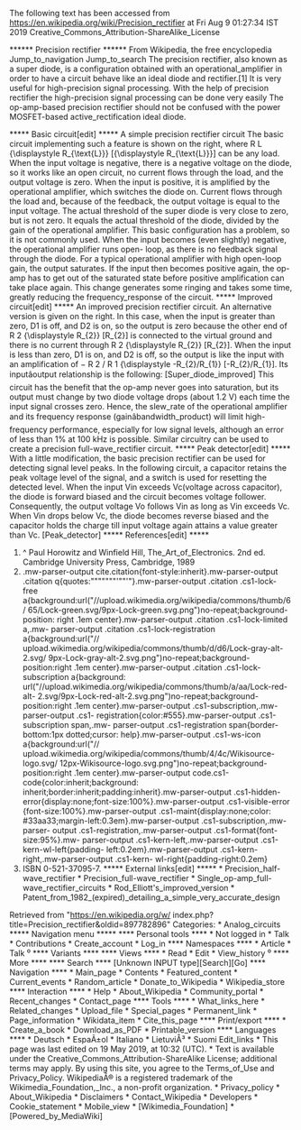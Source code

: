 The following text has been accessed from https://en.wikipedia.org/wiki/Precision_rectifier at Fri Aug 9 01:27:34 IST 2019
Creative_Commons_Attribution-ShareAlike_License




















****** Precision rectifier ******
From Wikipedia, the free encyclopedia
Jump_to_navigation Jump_to_search
The precision rectifier, also known as a super diode, is a configuration
obtained with an operational_amplifier in order to have a circuit behave like
an ideal diode and rectifier.[1] It is very useful for high-precision signal
processing. With the help of precision rectifier the high-precision signal
processing can be done very easily
The op-amp-based precision rectifier should not be confused with the power
MOSFET-based active_rectification ideal diode.

***** Basic circuit[edit] *****
A simple precision rectifier circuit
The basic circuit implementing such a feature is shown on the right, where
R  L     {\displaystyle R_{\text{L}}}  [{\displaystyle R_{\text{L}}}] can be
any load. When the input voltage is negative, there is a negative voltage on
the diode, so it works like an open circuit, no current flows through the load,
and the output voltage is zero.
When the input is positive, it is amplified by the operational amplifier, which
switches the diode on. Current flows through the load and, because of the
feedback, the output voltage is equal to the input voltage.
The actual threshold of the super diode is very close to zero, but is not zero.
It equals the actual threshold of the diode, divided by the gain of the
operational amplifier.
This basic configuration has a problem, so it is not commonly used. When the
input becomes (even slightly) negative, the operational amplifier runs open-
loop, as there is no feedback signal through the diode. For a typical
operational amplifier with high open-loop gain, the output saturates. If the
input then becomes positive again, the op-amp has to get out of the saturated
state before positive amplification can take place again. This change generates
some ringing and takes some time, greatly reducing the frequency_response of
the circuit.
***** Improved circuit[edit] *****
An improved precision rectifier circuit.
An alternative version is given on the right.
In this case, when the input is greater than zero, D1 is off, and D2 is on, so
the output is zero because the other end of      R  2     {\displaystyle R_{2}}
[R_{2}] is connected to the virtual ground and there is no current through
R  2     {\displaystyle R_{2}}  [R_{2}]. When the input is less than zero, D1
is on, and D2 is off, so the output is like the input with an amplification of
&#x2212;  R  2    /   R  1     {\displaystyle -R_{2}/R_{1}}  [-R_{2}/R_{1}].
Its inputâoutput relationship is the following:
[Super_diode_improved]
This circuit has the benefit that the op-amp never goes into saturation, but
its output must change by two diode voltage drops (about 1.2 V) each time the
input signal crosses zero. Hence, the slew_rate of the operational amplifier
and its frequency response (gainâbandwidth_product) will limit high-frequency
performance, especially for low signal levels, although an error of less than
1% at 100 kHz is possible.
Similar circuitry can be used to create a precision full-wave_rectifier
circuit.
***** Peak detector[edit] *****
With a little modification, the basic precision rectifier can be used for
detecting signal level peaks. In the following circuit, a capacitor retains the
peak voltage level of the signal, and a switch is used for resetting the
detected level. When the input Vin exceeds Vc(voltage across capacitor), the
diode is forward biased and the circuit becomes voltage follower. Consequently,
the output voltage Vo follows Vin as long as Vin exceeds Vc. When Vin drops
below Vc, the diode becomes reverse biased and the capacitor holds the charge
till input voltage again attains a value greater than Vc.
[Peak_detector]
***** References[edit] *****
   1. ^ Paul Horowitz and Winfield Hill, The_Art_of_Electronics. 2nd ed.
      Cambridge University Press, Cambridge, 1989
   2. .mw-parser-output cite.citation{font-style:inherit}.mw-parser-output
      .citation q{quotes:"\"""\"""'""'"}.mw-parser-output .citation .cs1-lock-
      free a{background:url("//upload.wikimedia.org/wikipedia/commons/thumb/6/
      65/Lock-green.svg/9px-Lock-green.svg.png")no-repeat;background-position:
      right .1em center}.mw-parser-output .citation .cs1-lock-limited a,.mw-
      parser-output .citation .cs1-lock-registration a{background:url("//
      upload.wikimedia.org/wikipedia/commons/thumb/d/d6/Lock-gray-alt-2.svg/
      9px-Lock-gray-alt-2.svg.png")no-repeat;background-position:right .1em
      center}.mw-parser-output .citation .cs1-lock-subscription a{background:
      url("//upload.wikimedia.org/wikipedia/commons/thumb/a/aa/Lock-red-alt-
      2.svg/9px-Lock-red-alt-2.svg.png")no-repeat;background-position:right
      .1em center}.mw-parser-output .cs1-subscription,.mw-parser-output .cs1-
      registration{color:#555}.mw-parser-output .cs1-subscription span,.mw-
      parser-output .cs1-registration span{border-bottom:1px dotted;cursor:
      help}.mw-parser-output .cs1-ws-icon a{background:url("//
      upload.wikimedia.org/wikipedia/commons/thumb/4/4c/Wikisource-logo.svg/
      12px-Wikisource-logo.svg.png")no-repeat;background-position:right .1em
      center}.mw-parser-output code.cs1-code{color:inherit;background:
      inherit;border:inherit;padding:inherit}.mw-parser-output .cs1-hidden-
      error{display:none;font-size:100%}.mw-parser-output .cs1-visible-error
      {font-size:100%}.mw-parser-output .cs1-maint{display:none;color:
      #33aa33;margin-left:0.3em}.mw-parser-output .cs1-subscription,.mw-parser-
      output .cs1-registration,.mw-parser-output .cs1-format{font-size:95%}.mw-
      parser-output .cs1-kern-left,.mw-parser-output .cs1-kern-wl-left{padding-
      left:0.2em}.mw-parser-output .cs1-kern-right,.mw-parser-output .cs1-kern-
      wl-right{padding-right:0.2em}
   3. ISBN 0-521-37095-7.
***** External links[edit] *****
    * Precision_half-wave_rectifier
    * Precision_full-wave_rectifier
    * Single_op-amp_full-wave_rectifier_circuits
    * Rod_Elliott's_improved_version
    * Patent_from_1982_(expired)_detailing_a_simple_very_accurate_design

Retrieved from "https://en.wikipedia.org/w/
index.php?title=Precision_rectifier&oldid=897782896"
Categories:
    * Analog_circuits
***** Navigation menu *****
**** Personal tools ****
    * Not logged in
    * Talk
    * Contributions
    * Create_account
    * Log_in
**** Namespaces ****
    * Article
    * Talk
⁰
**** Variants ****
**** Views ****
    * Read
    * Edit
    * View_history
⁰
**** More ****
**** Search ****
[Unknown INPUT type][Search][Go]
**** Navigation ****
    * Main_page
    * Contents
    * Featured_content
    * Current_events
    * Random_article
    * Donate_to_Wikipedia
    * Wikipedia_store
**** Interaction ****
    * Help
    * About_Wikipedia
    * Community_portal
    * Recent_changes
    * Contact_page
**** Tools ****
    * What_links_here
    * Related_changes
    * Upload_file
    * Special_pages
    * Permanent_link
    * Page_information
    * Wikidata_item
    * Cite_this_page
**** Print/export ****
    * Create_a_book
    * Download_as_PDF
    * Printable_version
**** Languages ****
    * Deutsch
    * EspaÃ±ol
    * Italiano
    * LietuviÅ³
    * Suomi
Edit_links
    * This page was last edited on 19 May 2019, at 10:32 (UTC).
    * Text is available under the Creative_Commons_Attribution-ShareAlike
      License; additional terms may apply. By using this site, you agree to the
      Terms_of_Use and Privacy_Policy. WikipediaÂ® is a registered trademark of
      the Wikimedia_Foundation,_Inc., a non-profit organization.
    * Privacy_policy
    * About_Wikipedia
    * Disclaimers
    * Contact_Wikipedia
    * Developers
    * Cookie_statement
    * Mobile_view
    * [Wikimedia_Foundation]
    * [Powered_by_MediaWiki]
